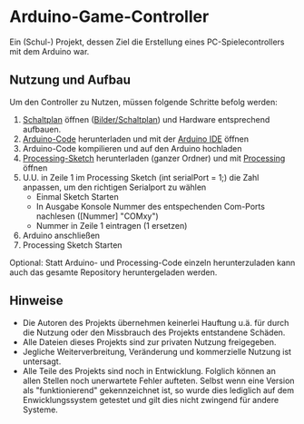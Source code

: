# Arduino-Game-Controller
Ein (Schul-) Projekt, dessen Ziel die Erstellung eines PC-Spielecontrollers mit dem Arduino war.

## Nutzung und Aufbau
Um den Controller zu Nutzen, müssen folgende Schritte befolg werden:
1. [Schaltplan](Bilder/Schaltplan/ControllerEndgültig_Steckplatine.png) öffnen ([Bilder/Schaltplan](Bilder/Schaltplan/ControllerEndgültig_Steckplatine.png)) und Hardware entsprechend aufbauen.
2. [Arduino-Code](Arduino/Controller_Steuerung/Controller_Steuerung.ino) herunterladen und mit der [Arduino IDE](https://www.arduino.cc/en/Main/Software) öffnen
3. Arduino-Code kompilieren und auf den Arduino hochladen
4. [Processing-Sketch](Processing/Spiele) herunterladen (ganzer Ordner) und mit [Processing](https://processing.org/download/) öffnen
5. U.U. in Zeile 1 im Processing Sketch (int serialPort = 1;) die Zahl anpassen, um den richtigen Serialport zu wählen
   - Einmal Sketch Starten
   - In Ausgabe Konsole Nummer des entspechenden Com-Ports nachlesen ([Nummer] "COMxy")
   - Nummer in Zeile 1 eintragen (1 ersetzen)
6. Arduino anschließen
7. Processing Sketch Starten

Optional: Statt Arduino- und Processing-Code einzeln herunterzuladen kann auch das gesamte Repository heruntergeladen werden.

## Hinweise
- Die Autoren des Projekts übernehmen keinerlei Hauftung u.ä. für durch die Nutzung oder den Missbrauch des Projekts entstandene Schäden.
- Alle Dateien dieses Projekts sind zur privaten Nutzung freigegeben.
- Jegliche Weiterverbreitung, Veränderung und kommerzielle Nutzung ist untersagt.
- Alle Teile des Projekts sind noch in Entwicklung. Folglich können an allen Stellen noch unerwartete Fehler aufteten. Selbst wenn eine Version als "funktionierend" gekennzeichnet ist, so wurde dies lediglich auf dem Enwicklungssystem getestet und gilt dies nicht zwingend für andere Systeme.
